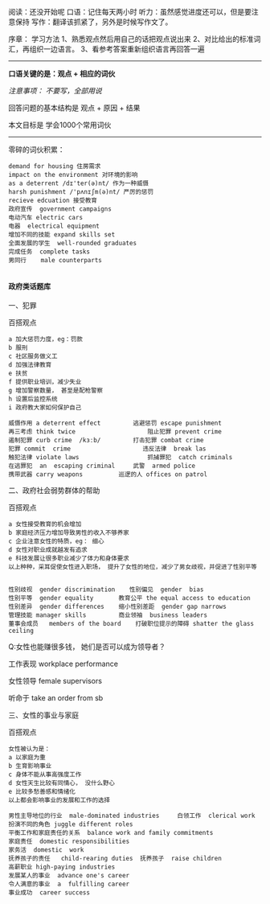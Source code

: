 阅读：还没开始呢
口语：记住每天两小时
听力：虽然感觉进度还可以，但是要注意保持
写作：翻译该抓紧了，另外是时候写作文了。

序章： 学习方法
1、熟悉观点然后用自己的话把观点说出来
2、对比给出的标准词汇，再组织一边语言。
3、看参考答案重新组织语言再回答一遍

---------------
**口语关键的是：观点 + 相应的词伙**

*注意事项： 不要写，全部用说*

回答问题的基本结构是 观点 + 原因 + 结果

本文目标是 学会1000个常用词伙

-----------------



零碎的词伙积累：

```
demand for housing 住房需求
impact on the environment 对环境的影响
as a deterrent /dɪ'ter(ə)nt/ 作为一种威慑
harsh punishment /'pʌnɪʃm(ə)nt/ 严厉的惩罚
recieve edcuation 接受教育
政府宣传  government campaigns 
电动汽车 electric cars
电器  electrical equipment
增加不同的技能 expand skills set
全面发展的学生  well-rounded graduates
完成任务  complete tasks
男同行    male counterparts


```

#### 政府类话题库
一、犯罪

百搭观点

```
a 加大惩罚力度，eg：罚款
b 服刑
c 社区服务做义工
d 加强法律教育
e 扶贫
f 提供职业培训，减少失业
g 增加警察数量， 甚至是配枪警察
h 设置后监控系统
i 政府教大家如何保护自己

威慑作用 a deterrent effect			逃避惩罚 escape punishment
再三考虑 think twice					阻止犯罪 prevent crime
遏制犯罪 curb crime  /kɜːb/			打击犯罪 combat crime
犯罪 commit  crime					违反法律  break las
触犯法律 violate laws					抓捕罪犯  catch criminals
在逃罪犯  an  escaping criminal     武警  armed police
携带武器 carry weapons			巡逻的人 offices on patrol 
```


二、政府社会弱势群体的帮助

百搭观点

```
a 女性接受教育的机会增加
b 家庭经济压力增加导致男性的收入不够养家
c 企业注意女性的特质，eg： 细心
d 女性对职业成就越发有追求
e 科技发展让很多职业减少了体力和身体要求
以上种种，采耳促使女性进入职场， 提升了女性的地位，减少了男女歧视，并促进了性别平等


性别歧视  gender discrimination    性别偏见  gender  bias
性别平等  gender equality      	教育公平 the equal access to education 
性别差异  gender differences	缩小性别差距  gender gap narrows
管理技能 manager skills  		商业领袖  business leaders
董事会成员 	members of the board	打破职位提示的障碍 shatter the glass ceiling

```
Q:女性也能赚很多钱， 她们是否可以成为领导者？

工作表现  workplace performance	

女性领导 female supervisors	

听命于  take an order from sb	

三、女性的事业与家庭

百搭观点

```
女性被认为是：
a 以家庭为重
b 生育影响事业
c 身体不能从事高强度工作
d 女性天生比较有同情心， 没什么野心
e 比较多愁善感和情绪化
以上都会影响事业的发展和工作的选择

男性主导地位的行业  male-dominated industries     白领工作  clerical work
扮演不同的角色 juggle different roles  	
平衡工作和家庭责任的关系  balance work and family commitments
家庭责任  domestic responsibilities
家务活  domestic  work
抚养孩子的责任   child-rearing duties 	抚养孩子  raise children
高薪职业 high-paying industries		
发展某人的事业  advance one's career
令人满意的事业  a  fulfilling career 
事业成功  career success
```

